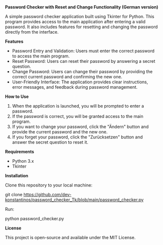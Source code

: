 **Password Checker with Reset and Change Functionality (German version)**

A simple password checker application built using Tkinter for Python. This program provides access to the main application after entering a valid password. It also includes features for resetting and changing the password directly from the interface.

**Features**

- Password Entry and Validation: Users must enter the correct password to access the main program.
- Reset Password: Users can reset their password by answering a secret question.
- Change Password: Users can change their password by providing the correct current password and confirming the new one.
- User-Friendly Interface: The application provides clear instructions, error messages, and feedback during password management.

**How to Use**

1. When the application is launched, you will be prompted to enter a password.
2. If the password is correct, you will be granted access to the main program.
3. If you want to change your password, click the "Ändern" button and provide the current password and the new one.
4. If you forget your password, click the "Zurücksetzen" button and answer the secret question to reset it.

**Requirements**

- Python 3.x
- Tkinter

**Installation**

Clone this repository to your local machine:
   
   git clone https://github.com/dev-konstantinos/password_checker_Tk/blob/main/password_checker.py

Run:

   python password_checker.py

**License**

This project is open-source and available under the MIT License.
